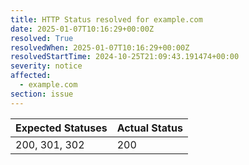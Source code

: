 ```yaml
---
title: HTTP Status resolved for example.com
date: 2025-01-07T10:16:29+00:00Z
resolved: True
resolvedWhen: 2025-01-07T10:16:29+00:00Z
resolvedStartTime: 2024-10-25T21:09:43.191474+00:00
severity: notice
affected:
  - example.com
section: issue
---
```


| Expected Statuses | Actual Status  |
|-------------------|----------------|
| 200, 301, 302 | 200 |
